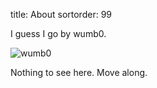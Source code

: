 title: <i class="fa fa-eye-slash"></i> About
sortorder: 99

I guess I go by wumb0.

![wumb0]({static}/images/wumb0.jpg)

Nothing to see here. Move along.
